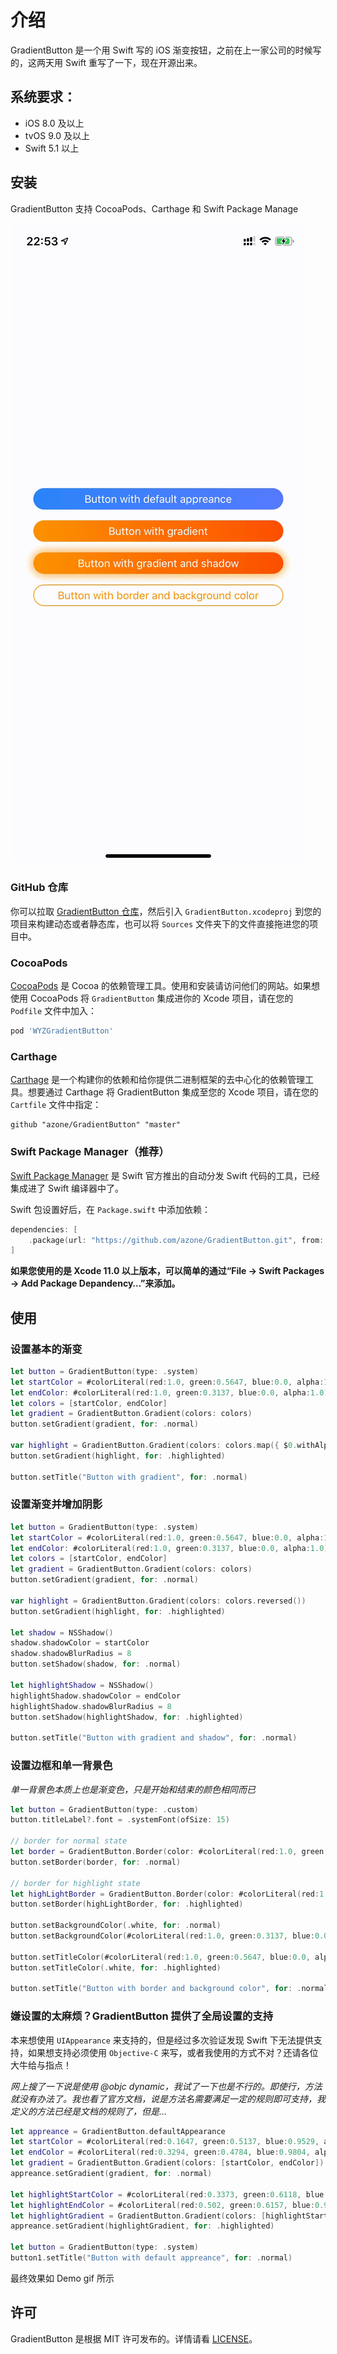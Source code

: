 # 介绍

GradientButton 是一个用 Swift 写的 iOS 渐变按钮，之前在上一家公司的时候写的，这两天用 Swift 重写了一下，现在开源出来。

## 系统要求：

- iOS 8.0 及以上
- tvOS 9.0 及以上
- Swift 5.1 以上

## 安装

GradientButton 支持 CocoaPods、Carthage 和 Swift Package Manage

![Demo](https://github.com/azone/GradientButton/raw/master/demo.gif)

### GitHub 仓库

你可以拉取 [GradientButton 仓库](https://github.com/azone/GradientButton)，然后引入 `GradientButton.xcodeproj` 到您的项目来构建动态或者静态库，也可以将 `Sources` 文件夹下的文件直接拖进您的项目中。

### CocoaPods

[CocoaPods](https://cocoapods.org/) 是 Cocoa 的依赖管理工具。使用和安装请访问他们的网站。如果想使用 CocoaPods 将 `GradientButton` 集成进你的 Xcode 项目，请在您的 `Podfile` 文件中加入：

```ruby
pod 'WYZGradientButton'
```

### Carthage

[Carthage](https://github.com/Carthage/Carthage) 是一个构建你的依赖和给你提供二进制框架的去中心化的依赖管理工具。想要通过 Carthage 将 GradientButton 集成至您的 Xcode 项目，请在您的 `Cartfile` 文件中指定：

```
github "azone/GradientButton" "master"
```

### Swift Package Manager（推荐）

[Swift Package Manager](https://swift.org/package-manager/) 是 Swift 官方推出的自动分发 Swift 代码的工具，已经集成进了 Swift 编译器中了。

Swift 包设置好后，在 `Package.swift` 中添加依赖：

```swift
dependencies: [
    .package(url: "https://github.com/azone/GradientButton.git", from: "0.1.0")
]
```

**如果您使用的是 Xcode 11.0 以上版本，可以简单的通过“File → Swift Packages → Add Package Depandency…”来添加。**


## 使用

### 设置基本的渐变

```swift
let button = GradientButton(type: .system)
let startColor = #colorLiteral(red:1.0, green:0.5647, blue:0.0, alpha:1.0)
let endColor: #colorLiteral(red:1.0, green:0.3137, blue:0.0, alpha:1.0)
let colors = [startColor, endColor]
let gradient = GradientButton.Gradient(colors: colors)
button.setGradient(gradient, for: .normal)

var highlight = GradientButton.Gradient(colors: colors.map({ $0.withAlphaComponent(0.8) }))
button.setGradient(highlight, for: .highlighted)

button.setTitle("Button with gradient", for: .normal)
```

### 设置渐变并增加阴影

```swift
let button = GradientButton(type: .system)
let startColor = #colorLiteral(red:1.0, green:0.5647, blue:0.0, alpha:1.0)
let endColor: #colorLiteral(red:1.0, green:0.3137, blue:0.0, alpha:1.0)
let colors = [startColor, endColor]
let gradient = GradientButton.Gradient(colors: colors)
button.setGradient(gradient, for: .normal)

var highlight = GradientButton.Gradient(colors: colors.reversed())
button.setGradient(highlight, for: .highlighted)

let shadow = NSShadow()
shadow.shadowColor = startColor
shadow.shadowBlurRadius = 8
button.setShadow(shadow, for: .normal)

let highlightShadow = NSShadow()
highlightShadow.shadowColor = endColor
highlightShadow.shadowBlurRadius = 8
button.setShadow(highlightShadow, for: .highlighted)

button.setTitle("Button with gradient and shadow", for: .normal)
```

### 设置边框和单一背景色

*单一背景色本质上也是渐变色，只是开始和结束的颜色相同而已*

```swift
let button = GradientButton(type: .custom)
button.titleLabel?.font = .systemFont(ofSize: 15)

// border for normal state
let border = GradientButton.Border(color: #colorLiteral(red:1.0, green:0.5647, blue:0.0, alpha:1.0))
button.setBorder(border, for: .normal)
        
// border for highlight state
let highLightBorder = GradientButton.Border(color: #colorLiteral(red:1.0, green:0.3137, blue:0.0, alpha:1.0))
button.setBorder(highLightBorder, for: .highlighted)
        
button.setBackgroundColor(.white, for: .normal)
button.setBackgroundColor(#colorLiteral(red:1.0, green:0.3137, blue:0.0, alpha:1.0), for: .highlighted)

button.setTitleColor(#colorLiteral(red:1.0, green:0.5647, blue:0.0, alpha:1.0), for: .normal)
button.setTitleColor(.white, for: .highlighted)

button.setTitle("Button with border and background color", for: .normal)
```

### 嫌设置的太麻烦？GradientButton 提供了全局设置的支持

本来想使用 `UIAppearance` 来支持的，但是经过多次验证发现 Swift 下无法提供支持，如果想支持必须使用 `Objective-C` 来写，或者我使用的方式不对？还请各位大牛给与指点！

*网上搜了一下说是使用 @objc dynamic，我试了一下也是不行的。即使行，方法就没有办法了。我也看了官方文档，说是方法名需要满足一定的规则即可支持，我定义的方法已经是文档的规则了，但是...*

```swift
let appreance = GradientButton.defaultAppearance
let startColor = #colorLiteral(red:0.1647, green:0.5137, blue:0.9529, alpha:1.0)
let endColor = #colorLiteral(red:0.3294, green:0.4784, blue:0.9804, alpha:1.0)
let gradient = GradientButton.Gradient(colors: [startColor, endColor])
appreance.setGradient(gradient, for: .normal)

let highlightStartColor = #colorLiteral(red:0.3373, green:0.6118, blue:0.9686, alpha:1.0)
let highlightEndColor = #colorLiteral(red:0.502, green:0.6157, blue:0.9961, alpha:1.0)
let highlightGradient = GradientButton.Gradient(colors: [highlightStartColor, highlightEndColor])
appreance.setGradient(highlightGradient, for: .highlighted)

let button = GradientButton(type: .system)
button1.setTitle("Button with default appreance", for: .normal)
```

最终效果如 Demo gif 所示

## 许可

GradientButton 是根据 MIT 许可发布的。详情请看 [LICENSE](https://github.com/azone/GradientButton/blob/master/LICENSE)。



